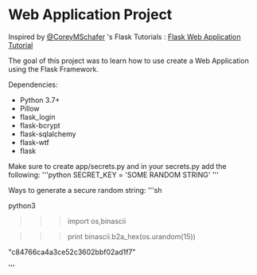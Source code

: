 # Web Application Project

Inspired by [@CoreyMSchafer](https://github.com/CoreyMSchafer) 's Flask Tutorials : [Flask Web Application Tutorial](https://www.youtube.com/playlist?list=PL-osiE80TeTs4UjLw5MM6OjgkjFeUxCYH)

The goal of this project was to learn how to use create a Web Application using the Flask Framework.

Dependencies:
- Python 3.7+
- Pillow
- flask_login
- flask-bcrypt
- flask-sqlalchemy
- flask-wtf
- flask

Make sure to create app/secrets.py and in your secrets.py add the following:
'''python
SECRET_KEY = 'SOME RANDOM STRING'
'''

Ways to generate a secure random string:
'''sh

python3

>>> import os,binascii

>>> print binascii.b2a_hex(os.urandom(15))

"c84766ca4a3ce52c3602bbf02ad1f7"

'''
